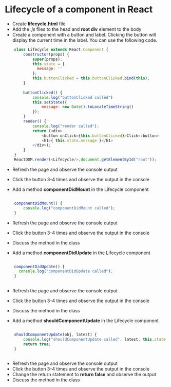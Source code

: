 # Lifecycle of a component in React


* Create **lifecycle.html** file
* Add the *.js* files to the head and **root div** element to the body
* Create a component with a button and label. Clicking the button will display the current time in the label. You can use the following code.

```javascript
    class Lifecycle extends React.Component {
        constructor(props) {
            super(props);
            this.state = {
              message: ''  
            };
            this.buttonClicked = this.buttonClicked.bind(this);
        }
        
        buttonClicked() {
            console.log("buttonClicked called")
            this.setState({
                message: new Date().toLocaleTimeString()
            });
        }
        render() {
            console.log("render called");
            return (<div>
                <button onClick={this.buttonClicked}>Click</button>
                <h1>{ this.state.message }</h1>    
            </div>);
        }
    }
    ReactDOM.render(<Lifecycle/>,document.getElementById("root"));
```

* Refresh the page and observe the console output
* Click the button 3-4 times and observe the output in the console

* Add a method **componentDidMount** in the Lifecycle component

```javascript

    componentDidMount() {
        console.log("componentDidMount called");
    }

```

* Refresh the page and observe the console output
* Click the button 3-4 times and observe the output in the console
* Discuss the method in the class

* Add a method **componentDidUpdate** in the Lifecycle component

```javascript

    componentDidUpdate() {
      console.log("componentDidUpdate called");  
    }
				
```

* Refresh the page and observe the console output
* Click the button 3-4 times and observe the output in the console
* Discuss the method in the class


* Add a method **shouldComponentUpdate** in the Lifecycle component

```javascript

    shouldComponentUpdate(obj, latest) {
        console.log("shouldComponentUpdate called", latest, this.state.message);
		return true;
    }
				
```

* Refresh the page and observe the console output
* Click the button 3-4 times and observe the output in the console
* Change the return statement to **return false** and observe the output
* Discuss the method in the class

